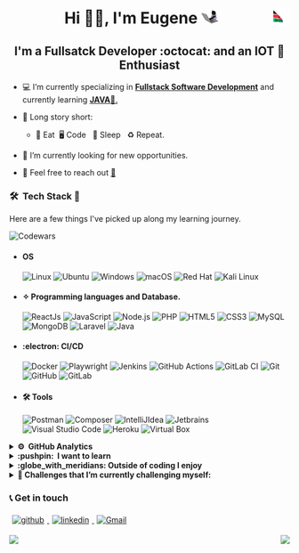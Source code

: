 # <div style="text-align: center">Hi 👋🏻, I'm **Eugene** <img src="giphy.gif" height="25" width="30"><img src="kenya.gif" height="30" width="30" align ="right"> </div>

## <center> I'm a **Fullsatck Developer :octocat: and an IOT :penguin: Enthusiast** </center>

- 💻 I’m currently specializing in <u> **Fullstack Software Development**</u> and currently learning <u>**JAVA**📱.</u>

- 📖 Long story short:

  - :poultry_leg: Eat&nbsp; :desktop_computer: Code &nbsp; :sleeping_bed: Sleep &nbsp; ♻️ Repeat.

- 🔭 I’m currently looking for new opportunities.
- 💬 Feel free to reach out <a href="mailto:onchwatieugene@gmail.com?subject=From Your Github Buddy">:email:</a>

### 🛠 &nbsp;Tech Stack :brain:

Here are a few things I've picked up along my learning journey.

![Codewars](https://www.codewars.com/users/%F0%9D%93%9C%F0%9D%93%AE%F0%9D%93%AD%F0%9D%93%AA%F0%9D%93%B5%F0%9D%93%B8%F0%9D%93%AF%F0%9D%93%97%F0%9D%93%B8%F0%9D%93%B7%F0%9D%93%B8%F0%9D%93%BB%F0%9D%93%94%F0%9D%93%BE%F0%9D%93%B0%F0%9D%93%AE%F0%9D%93%B7%F0%9D%93%AE/badges/small)

- #### OS

  ![Linux](https://img.shields.io/badge/Linux-FCC624?style=plastic&logo=linux&logoColor=black&style=plastic)&nbsp;![Ubuntu](https://img.shields.io/badge/Ubuntu-E95420?style=plastic&logo=ubuntu&logoColor=white&style=plastic)&nbsp;![Windows](https://img.shields.io/badge/Windows-0078D6?style=flast&logo=windows&logoColor=white&style=plastic)&nbsp;![macOS](https://img.shields.io/badge/Mac%20OS-000000?style=plastic&logo=macos&logoColor=F0F0F0&style=plastic)&nbsp;![Red Hat](https://img.shields.io/badge/-CentOS-61DAFB?logo=centos&logoColor=red&style=plastic)&nbsp;![Kali Linux](https://img.shields.io/badge/-Kali%20Linux-53778f?logo=kali%20linux&logoColor=white&style=plastic)

- #### ✧ Programming languages and Database.

  ![ReactJs](https://img.shields.io/badge/-ReactJs-61DAFB?logo=react&logoColor=white&style=plastic)&nbsp;![JavaScript](https://img.shields.io/badge/JavaScript-%23323330.svg?style=plastic&logo=javascript&logoColor=%23F7DF1E)&nbsp;![Node.js](https://img.shields.io/badge/-Node.Js-apple?logo=node.js)&nbsp;![PHP](https://img.shields.io/badge/PHP-05122A.svg?style=plastic&logo=php&logoColor=blue)&nbsp;![HTML5](https://img.shields.io/badge/html5-%23E34F26.svg?style=plastic&logo=html5&logoColor=white)&nbsp;![CSS3](https://img.shields.io/badge/CSS_3-%231572B6.svg?plastic&logo=css3&logoColor=white)&nbsp;![MySQL](https://img.shields.io/badge/mysql-%2300f.svg?style=plastic&logo=mysql&logoColor=white)&nbsp;![MongoDB](https://img.shields.io/badge/-MongoDB-apple?logo=mongodb)&nbsp;![Laravel](https://img.shields.io/badge/-Laravel-FF2D20?logo=laravel&logoColor=white)&nbsp;![Java](https://img.shields.io/badge/-Java-blue?logo=OpenJDK&logoColor=white)

- #### :electron: CI/CD

  ![Docker](https://img.shields.io/badge/docker-%230db7ed.svg?style=plastic&logo=docker&logoColor=white)&nbsp;![Playwright](https://img.shields.io/badge/-Playwright-2EAD33?logo=playwright&logoColor=white)&nbsp;![Jenkins](https://img.shields.io/badge/-Jenkins-61DAFB?logo=jenkins&logoColor=red)&nbsp;![GitHub Actions](https://img.shields.io/badge/github%20actions-%232671E5.svg?style=plastic&logo=githubactions&logoColor=white)&nbsp;![GitLab CI](https://img.shields.io/badge/Gitlab%20Ci-%23181717.svg?style=plastic&logo=gitlab&logoColor=white)&nbsp;![Git](https://img.shields.io/badge/GIT-%23F05033.svg?style=plastic&logo=git&logoColor=white)&nbsp;![GitHub](https://img.shields.io/badge/-GitHub-05122A?style=plastic&logo=github)&nbsp;![GitLab](https://img.shields.io/badge/-GitHub-05122A?style=plastic&logo=gitlab)&nbsp;

- #### 🛠 Tools
  ![Postman](https://img.shields.io/badge/-Postman-black?logo=postman&style=plastic)&nbsp;![Composer](https://img.shields.io/badge/-Composer-chocolate?logo=composer&style=plastic)&nbsp;![IntelliJIdea](https://img.shields.io/badge/-IntelliJ%20IDEA-black?logo=IntelliJ%20IDEA&style=plastic)&nbsp;![Jetbrains](https://img.shields.io/badge/-Jetbrains-05122A?style=plastic&logo=Intellij-idea&logoColor=orange)&nbsp;![Visual Studio Code](https://img.shields.io/badge/Visual%20Studio%20Code-0078d7.svg?style=plastic&logo=visual-studio-code&logoColor=white)&nbsp;![Heroku](https://img.shields.io/badge/heroku-%23430098.svg?style=plastic&logo=heroku&logoColor=white)&nbsp;![Virtual Box](https://img.shields.io/badge/-VirtualBox-black?logo=virtualbox&style=plastic)

<details>

<summary><b> ⚙️ &nbsp;GitHub Analytics</b></summary>    
<br>

<!--START_SECTION:waka-->

```text No activity tracked

```

<!--END_SECTION:waka-->

</details>

<details>    
<summary><b> :pushpin: &nbsp;I want to learn </b></summary>

- [x] Neural Networks
- [x] Assembly
- [x] Spring Boot

</details>    
<details>    
<summary><b>:globe_with_meridians: Outside of coding I enjoy</b></summary>

- ![Spotify](https://img.shields.io/badge/Spotify-1ED760?style=plastic&logo=spotify&logoColor=white)

</details>

<details>    
<summary> <b>🌱 Challenges that I’m currently challenging myself:</b></summary>    
<br>    
<!-- gif Image -->    
<img src="life_balance.gif" alt="side Image" width="250" height="250" />

</details>

### 📞 Get in touch

<p>    
<a href="https://github.com/okonueugene"><img alt="github" width="7%" style="padding:5px" src="https://img.icons8.com/clouds/100/000000/github.png"/>    
</a>    
<a href="https://www.linkedin.com/in/eugene-okonu-250773222"><img alt="linkedin" width="7%" style="padding:5px" src="https://img.icons8.com/clouds/100/000000/linkedin.png"/>    
</a>       
<a href="mailto:onchwatieugene@gmail.com?subject=From Your Github Buddy"><img alt="Gmail" width="7%" style="padding:5px" src="https://img.icons8.com/clouds/100/000000/gmail.png"/>    
</a>

</p>

![](https://komarev.com/ghpvc/?username=okonueugene&color=green)
<img align="right" height="150px" src="https://github-readme-stats.vercel.app/api?username=okonueugene&show_icons=true&theme=merko&count_private=true" />
